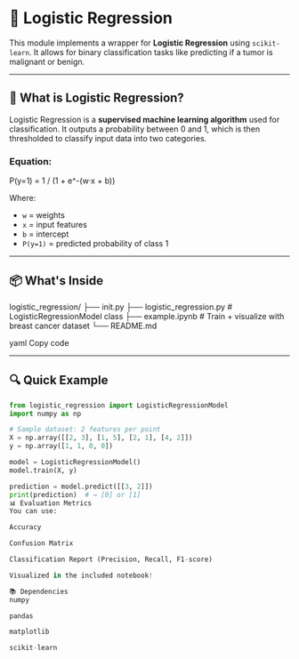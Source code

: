 # 🎯 Logistic Regression

This module implements a wrapper for **Logistic Regression** using `scikit-learn`. It allows for binary classification tasks like predicting if a tumor is malignant or benign.

---

## 🧠 What is Logistic Regression?

Logistic Regression is a **supervised machine learning algorithm** used for classification. It outputs a probability between 0 and 1, which is then thresholded to classify input data into two categories.

### Equation:
P(y=1) = 1 / (1 + e^-(w·x + b))

Where:
- `w` = weights  
- `x` = input features  
- `b` = intercept  
- `P(y=1)` = predicted probability of class 1

---

## 📦 What's Inside

logistic_regression/
├── init.py
├── logistic_regression.py # LogisticRegressionModel class
├── example.ipynb # Train + visualize with breast cancer dataset
└── README.md

yaml
Copy code

---

## 🔍 Quick Example

```python
from logistic_regression import LogisticRegressionModel
import numpy as np

# Sample dataset: 2 features per point
X = np.array([[2, 3], [1, 5], [2, 1], [4, 2]])
y = np.array([1, 1, 0, 0])

model = LogisticRegressionModel()
model.train(X, y)

prediction = model.predict([[3, 2]])
print(prediction)  # → [0] or [1]
📊 Evaluation Metrics
You can use:

Accuracy

Confusion Matrix

Classification Report (Precision, Recall, F1-score)

Visualized in the included notebook!

📚 Dependencies
numpy

pandas

matplotlib

scikit-learn